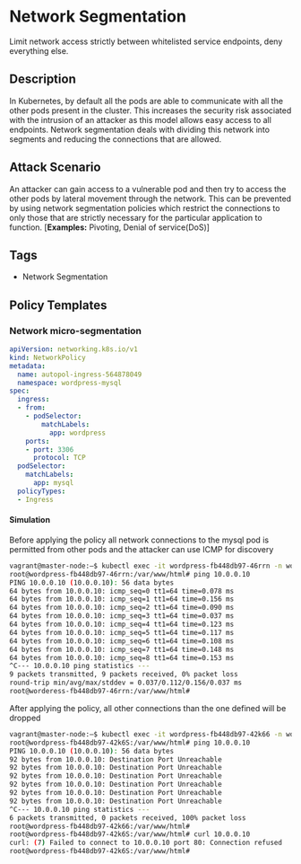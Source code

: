 # Network Segmentation
Limit network access strictly between whitelisted service endpoints, deny everything else.

## Description
In Kubernetes, by default all the pods are able to communicate with all the other pods present in the cluster. This increases the security risk associated with the intrusion of an attacker as this model allows easy access to all endpoints. Network segmentation deals with dividing this network into segments and reducing the connections that are allowed.

## Attack Scenario
An attacker can gain access to a vulnerable pod and then try to access the other pods by lateral movement through the network. This can be prevented by using network segmentation policies which restrict the connections to only those that are strictly necessary for the particular application to function. [**Examples:** Pivoting, Denial of service(DoS)]

## Tags
- Network Segmentation

## Policy Templates
### Network micro-segmentation
```yaml
apiVersion: networking.k8s.io/v1
kind: NetworkPolicy
metadata:
  name: autopol-ingress-564878049
  namespace: wordpress-mysql
spec:
  ingress:
  - from:
    - podSelector:
        matchLabels:
          app: wordpress
    ports:
    - port: 3306
      protocol: TCP
  podSelector:
    matchLabels:
      app: mysql
  policyTypes:
  - Ingress
```
#### Simulation

Before applying the policy all network connections to the mysql pod is permitted from other pods and the attacker can use ICMP for discovery

```sh
vagrant@master-node:—$ kubectl exec -it wordpress-fb448db97-46rrn -n wordpress-mysql -- /bin/bash 
root@wordpress-fb448db97-46rrn:/var/www/html# ping 10.0.0.10 
PING 10.0.0.10 (10.0.0.10): 56 data bytes 
64 bytes from 10.0.0.10: icmp_seq=0 tt1=64 time=0.078 ms
64 bytes from 10.0.0.10: icmp_seq=1 tt1=64 time=0.156 ms 
64 bytes from 10.0.0.10: icmp_seq=2 tt1=64 time=0.090 ms 
64 bytes from 10.0.0.10: icmp_seq=3 tt1=64 time=0.037 ms 
64 bytes from 10.0.0.10: icmp_seq=4 tt1=64 time=0.123 ms 
64 bytes from 10.0.0.10: icmp_seq=5 tt1=64 time=0.117 ms 
64 bytes from 10.0.0.10: icmp_seq=6 tt1=64 time=0.108 ms 
64 bytes from 10.0.0.10: icmp_seq=7 tt1=64 time=0.148 ms 
64 bytes from 10.0.0.10: icmp_seq=8 tt1=64 time=0.153 ms 
^C--- 10.0.0.10 ping statistics ---
9 packets transmitted, 9 packets received, 0% packet loss 
round-trip min/avg/max/stddev = 0.037/0.112/0.156/0.037 ms 
root@worderess-fb448db97-46rrn:/var/www/html# 
```

After applying the policy, all other connections than the one defined will be dropped

```sh
vagrant@master-node:—$ kubectl exec -it wordpress-fb448db97-42k66 -n wordpress-mysql -- /bin/bash 
root@wordpress-fb448db97-42k6S:/var/www/html# ping 10.0.0.10 
PING 10.0.0.10 (10.0.0.10): 56 data bytes 
92 bytes from 10.0.0.10: Destination Port Unreachable 
92 bytes from 10.0.0.10: Destination Port Unreachable 
92 bytes from 10.0.0.10: Destination Port Unreachable 
92 bytes from 10.0.0.10: Destination Port Unreachable 
92 bytes from 10.0.0.10: Destination Port Unreachable 
92 bytes from 10.0.0.10: Destination Port Unreachable 
^C--- 10.0.0.10 ping statistics ---
6 packets transmitted, 0 packets received, 100% packet loss 
root@wordpress-fb448db97-42k66:/var/www/html# 
root@wordpress-fb448db97-42k6S:/var/www/html# curl 10.0.0.10 
curl: (7) Failed to connect to 10.0.0.10 port 80: Connection refused 
root@wordpress-fb448db97-42k6S:/var/www/html# 
```





